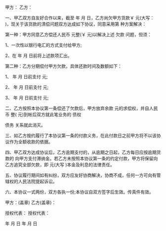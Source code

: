 
 


甲方： 乙方：


一、甲乙双方自友好合作以来，截至 年 月 日，乙方尚欠甲方货款￥ 元(大写： )，现关于该货款的清偿问题双方达成如下协议，同意采用第 种方案解决：


第一种：甲方同意乙方偿还人民币 元整(￥ 元)以解决上述
欠款
问题，但须：


1、一次性以银行电汇的方式支付给甲方;


2、在 年 月 日前将上述款项汇出。


第二种：乙方分期偿付甲方欠款，具体还款时间及数额如下：


1、 年 月 日前支付 元;


2、 年 月 日前支付 元;


3、 年 月 日前支付 元;


二、乙方按照本协议第一条偿还了欠款后，甲方放弃余款 元的求偿权，并自人民币 整( 元)到帐后双方就此笔业务的
债权

债务
关系就此消灭。


三、如乙方按约履行了本协议第一条的付款义务，在此付款日之前甲方将不以该协议作为全额收款的依据。


四、甲乙双方达成协议后，乙方逾期支付的，从逾期之日起，乙方每日应按逾期货款的 向甲方支付滞纳金。若乙方未按照本协议第一条的约定付款，甲方将保留向乙方追究全部欠款，即 元(大写 )本金及利息的法律责任。


五、协议履行期间如有纠纷，双方应友好协商解决，协商不成，任何一方可向有管辖权的人民法院提起诉讼。


六、本协议一式两份，双方各执一份;本协议自双方签字后生效。传真件有效。


甲方：(盖章) 乙方(盖章)：


授权代表： 授权代表：


年 月 日 年 月 日
 


 

 
 
 
 
 
  


  
 

  


  


  
 
 
 
 


